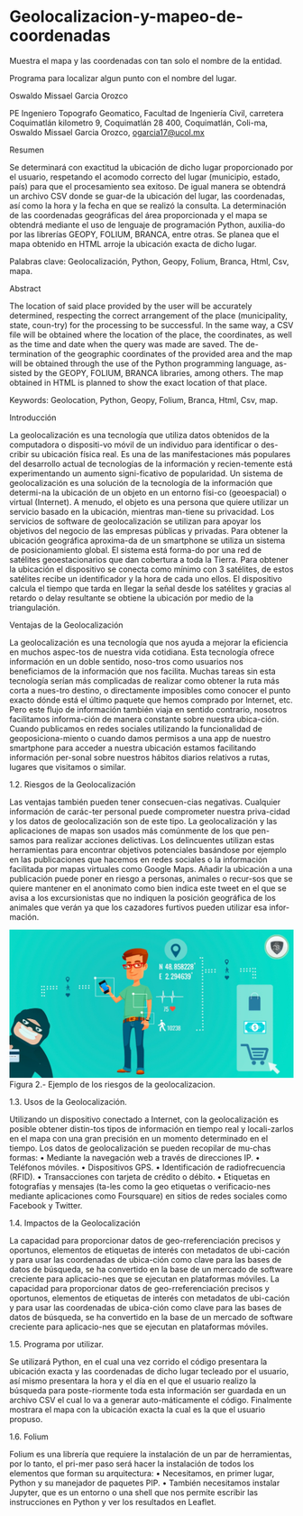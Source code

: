 # Geolocalizacion-y-mapeo-de-coordenadas
Muestra el mapa y las coordenadas con tan solo el nombre de la entidad.

Programa para localizar algun punto con el nombre del lugar.

Oswaldo Missael Garcia Orozco 

PE Ingeniero Topografo Geomatico, Facultad de Ingeniería Civil, carretera Coquimatlán kilometro 9, Coquimatlán 28 400, Coquimatlán, Coli-ma, Oswaldo Missael Garcia Orozco, ogarcia17@ucol.mx

Resumen

Se determinará con exactitud la ubicación de dicho lugar proporcionado por el usuario, respetando el acomodo correcto del lugar (municipio, estado, país) para que el procesamiento sea exitoso. De igual manera se obtendrá un archivo CSV donde se guar-de la ubicación del lugar, las coordenadas, así como la hora y la fecha en que se realizó la consulta. La determinación de las coordenadas geográficas del área proporcionada y el mapa se obtendrá mediante el uso de lenguaje de programación Python, auxilia-do por las librerías GEOPY, FOLIUM, BRANCA, entre otras. Se planea que el mapa obtenido en HTML arroje la ubicación exacta de dicho lugar.

Palabras clave: Geolocalización, Python, Geopy, Folium, Branca, Html, Csv, mapa.

Abstract

The location of said place provided by the user will be accurately determined, respecting the correct arrangement of the place (municipality, state, coun-try) for the processing to be successful. In the same way, a CSV file will be obtained where the location of the place, the coordinates, as well as the time and date when the query was made are saved. The de-termination of the geographic coordinates of the provided area and the map will be obtained through the use of the Python programming language, as-sisted by the GEOPY, FOLIUM, BRANCA libraries, among others. The map obtained in HTML is planned to show the exact location of that place.

Keywords: Geolocation, Python, Geopy, Folium, Branca, Html, Csv, map.

Introducción 

La geolocalización es una tecnología que utiliza datos obtenidos de la computadora o dispositi-vo móvil de un individuo para identificar o des-cribir su ubicación física real. Es una de las manifestaciones más populares del desarrollo actual de tecnologías de la información y recien-temente está experimentando un aumento signi-ficativo de popularidad.
Un sistema de geolocalización es una solución de la tecnología de la información que determi-na la ubicación de un objeto en un entorno físi-co (geoespacial) o virtual (Internet). A menudo, el objeto es una persona que quiere utilizar un servicio basado en la ubicación, mientras man-tiene su privacidad.
Los servicios de software de geolocalización se utilizan para apoyar los objetivos del negocio de las empresas públicas y privadas.
Para obtener la ubicación geográfica aproxima-da de un smartphone se utiliza un sistema de posicionamiento global. El sistema está forma-do por una red de satélites geoestacionarios que dan cobertura a toda la Tierra. Para obtener la ubicación el dispositivo se conecta como mínimo con 3 satélites, de estos satélites recibe un identificador y la hora de cada uno ellos. El dispositivo calcula el tiempo que tarda en llegar la señal desde los satélites y gracias al retardo o delay resultante se obtiene la ubicación por medio de la triangulación.




Ventajas de la Geolocalización

La geolocalización es una tecnología que nos ayuda a mejorar la eficiencia en muchos aspec-tos de nuestra vida cotidiana. Esta tecnología ofrece información en un doble sentido, noso-tros como usuarios nos beneficiamos de la información que nos facilita. Muchas tareas sin esta tecnología serían más complicadas de realizar como obtener la ruta más corta a nues-tro destino, o directamente imposibles como conocer el punto exacto dónde está el último paquete que hemos comprado por Internet, etc.
Pero este flujo de información también viaja en sentido contrario, nosotros facilitamos informa-ción de manera constante sobre nuestra ubica-ción. Cuando publicamos en redes sociales utilizando la funcionalidad de geoposiciona-miento o cuando damos permisos a una app de nuestro smartphone para acceder a nuestra ubicación estamos facilitando información per-sonal sobre nuestros hábitos diarios relativos a rutas, lugares que visitamos o similar.

1.2. 	Riesgos de la Geolocalización

Las ventajas también pueden tener consecuen-cias negativas. Cualquier información de carác-ter personal puede comprometer nuestra priva-cidad y los datos de geolocalización son de este tipo.
La geolocalización y las aplicaciones de mapas son usados más comúnmente de los que pen-samos para realizar acciones delictivas. Los delincuentes utilizan estas herramientas para encontrar objetivos potenciales basándose por ejemplo en las publicaciones que hacemos en redes sociales o la información facilitada por mapas virtuales como Google Maps.
Añadir la ubicación a una publicación puede poner en riesgo a personas, animales o recur-sos que se quiere mantener en el anonimato como bien indica este tweet en el que se avisa a los excursionistas que no indiquen la posición geográfica de los animales que verán ya que los cazadores furtivos pueden utilizar esa infor-mación.

![PalabrasdelTextoAlternativo](https://github.com/ogarcia1704/Geolocalizacion-y-mapeo-de-coordenadas/blob/master/Imagenes/2.jpg)
Figura 2.- Ejemplo de los riesgos de la geolocalizacion.

1.3. 	Usos de la Geolocalización.

Utilizando un dispositivo conectado a Internet, con la geolocalización es posible obtener distin-tos tipos de información en tiempo real y locali-zarlos en el mapa con una gran precisión en un momento determinado en el tiempo. Los datos de geolocalización se pueden recopilar de mu-chas formas:
•	Mediante la navegación web a través de direcciones IP.
•	Teléfonos móviles.
•	Dispositivos GPS.
•	Identificación de radiofrecuencia (RFID).
•	Transacciones con tarjeta de crédito o débito.
•	Etiquetas en fotografías y mensajes (ta-les como la geo etiquetas o verificacio-nes mediante aplicaciones como Foursquare) en sitios de redes sociales como Facebook y Twitter.

1.4. 	Impactos de la Geolocalización

La capacidad para proporcionar datos de geo-rreferenciación precisos y oportunos, elementos de etiquetas de interés con metadatos de ubi-cación y para usar las coordenadas de ubica-ción como clave para las bases de datos de búsqueda, se ha convertido en la base de un mercado de software creciente para aplicacio-nes que se ejecutan en plataformas móviles.
La capacidad para proporcionar datos de geo-rreferenciación precisos y oportunos, elementos de etiquetas de interés con metadatos de ubi-cación y para usar las coordenadas de ubica-ción como clave para las bases de datos de búsqueda, se ha convertido en la base de un mercado de software creciente para aplicacio-nes que se ejecutan en plataformas móviles.

1.5. 	Programa por utilizar.

Se utilizará Python, en el cual una vez corrido el código presentara la ubicación exacta y las coordenadas de dicho lugar tecleado por el usuario, así mismo presentara la hora y el día en el que el usuario realizo la búsqueda para poste-riormente toda esta información ser guardada en un archivo CSV el cual lo va a generar auto-máticamente el código.
Finalmente mostrara el mapa con la ubicación exacta la cual es la que el usuario propuso.

1.6. 	Folium

Folium es una librería que requiere la instalación de un par de herramientas, por lo tanto, el pri-mer paso será hacer la instalación de todos los elementos que forman su arquitectura:
•	Necesitamos, en primer lugar, Python y su manejador de paquetes PIP.
•	También necesitamos instalar Jupyter, que es un entorno o una shell que nos permite escribir las instrucciones en Python y ver los resultados en Leaflet. 



